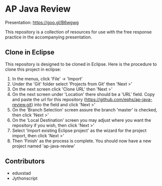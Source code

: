 AP Java Review
===
Presentation: https://goo.gl/B6wgwg

This repository is a collection of resources for use with the free response practice in the accompanying presentation.

Clone in Eclipse
---
This repository is designed to be cloned in Eclipse. Here is the procedure to clone this project in eclipse:
1. In the menus, click 'File' -> 'Import'
2. Under the 'Git' folder select 'Projects from Git' then 'Next >' 
3. On the next screen click 'Clone URL' then 'Next >'
4. On the next screen under 'Location' there should be a 'URL' field. Copy and paste the url for this repository (https://github.com/ephs/ap-java-review.git) into the field and click 'Next >'
5. On the 'Branch Selection' screen assure the branch 'master' is checked, then click 'Next >'
6. On the 'Local Destination' screen you may adjust where you want the repository if you wish, then click 'Next >'
7. Select 'Import existing Eclipse project' as the wizard for the project import, then click 'Next >'
8. Then 'Finish' as the process is complete. You should now have a new project named 'ap-java-review'

Contributors
---
* eduxstad
* Jythonscript
